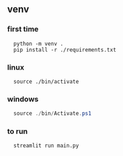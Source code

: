 ## venv 
### first time 

```console
  python -m venv .
  pip install -r ./requirements.txt
```

### linux 
```console
  source ./bin/activate
```

### windows
```powershell
  source ./bin/Activate.ps1
```

### to run
```console
  streamlit run main.py
```

